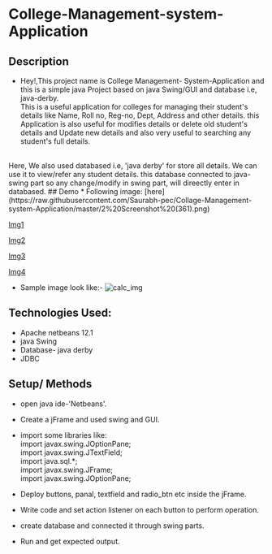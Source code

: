 # College-Management-system-Application


## Description
  * Hey!,This project name is College Management- System-Application and this is a simple java Project based on java Swing/GUI and database i.e, java-derby. 
  <br> This is a useful application for colleges for managing their student's details like Name, Roll no, Reg-no, Dept, Address and other details.
  this Application is also useful for modifies details or delete old student's details and Update new details 
  and also very useful  to searching  any student's full details.
  <br>
  Here, We also used databased i.e, 'java derby' for store all details. We can use it to view/refer any student details. this database connected to java-swing part so any change/modify in swing part, will direectly enter in databased.
## Demo
  * Following image: 
  [here](https://raw.githubusercontent.com/Saurabh-pec/Collage-Management-system-Application/master/2%20Screenshot%20(361).png) 
  
  [Img1](https://raw.githubusercontent.com/Saurabh-pec/Collage-Management-system-Application/master/1%20Screenshot%20(362).png) 
  
  [Img2](https://raw.githubusercontent.com/Saurabh-pec/Collage-Management-system-Application/master/3%20Screenshot%20(380).png)
  
  [Img3](https://raw.githubusercontent.com/Saurabh-pec/Collage-Management-system-Application/master/Screenshot%20(364).png)
  
  [Img4](https://raw.githubusercontent.com/Saurabh-pec/Collage-Management-system-Application/master/2%20Screenshot%20(361).png)<br>
  
  
  * Sample image look like:- 
  ![calc_img](https://raw.githubusercontent.com/Saurabh-pec/College-Management-system-Application/master/rsz_1_screenshot_362.jpg)
## Technologies Used:
  * Apache netbeans 12.1
  * java Swing
  * Database- java derby
  * JDBC
  
  
## Setup/ Methods
* open java ide-'Netbeans'.
* Create a jFrame and used swing and GUI.
* import some libraries 
like: <br> 
       import javax.swing.JOptionPane;<br>
       import javax.swing.JTextField;<br>
       import java.sql.*;<br>
       import javax.swing.JFrame;<br>
       import javax.swing.JOptionPane;<br>

* Deploy buttons, panal, textfield and radio_btn etc inside the jFrame.
* Write code and set action listener on each button to perform operation.
* create database and connected it through swing parts.
* Run and get expected output.





 
